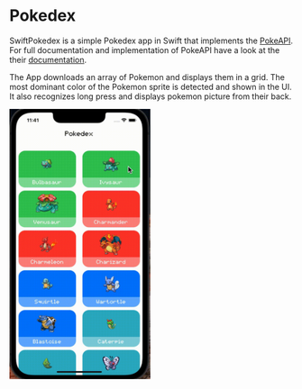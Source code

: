 # Pokedex 

SwiftPokedex is a simple Pokedex app in Swift that implements the [PokeAPI](https://pokeapi.co). For full documentation and implementation of PokeAPI have a look at the their [documentation](https://pokeapi.co/docs/v2). 


The App downloads an array of Pokemon and displays them in a grid. The most dominant color of the Pokemon sprite is detected and shown in the UI. 
It also recognizes long press and displays pokemon picture from their back.

<img src="https://github.com/Hepsiburada-mobil-iOS-Bootcamp/HW4_TubaYildiz/blob/main/ScreenShot/mainView.gif" width="250" height="480">
